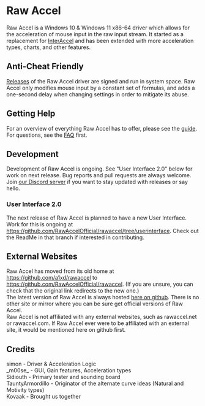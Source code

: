 # Raw Accel

Raw Accel is a Windows 10 & Windows 11 x86-64 driver which allows for the acceleration of mouse input in the raw input stream. It started as a replacement for [InterAccel](https://github.com/KovaaK/InterAccel) and has been extended with more acceleration types, charts, and other features.

## Anti-Cheat Friendly

[Releases](https://github.com/a1xd/rawaccel/releases/latest) of the Raw Accel driver are signed and run in system space. Raw Accel only modifies mouse input by a constant set of formulas, and adds a one-second delay when changing settings in order to mitigate its abuse.

## Getting Help

For an overview of everything Raw Accel has to offer, please see the [guide](doc/Guide.md). For questions, see the [FAQ](doc/FAQ.md) first.

## Development

Development of Raw Accel is ongoing. See "User Interface 2.0" below for work on next release. Bug reports and pull requests are always welcome.  Join [our Discord server](https://discord.gg/7pQh8zH) if you want to stay updated with releases or say hello.

### User Interface 2.0
The next release of Raw Accel is planned to have a new User Interface. Work for this is ongoing at https://github.com/RawAccelOfficial/rawaccel/tree/userinterface. Check out the ReadMe in that branch if interested in contributing.

## External Websites
Raw Accel has moved from its old home at https://github.com/a1xd/rawaccel to https://github.com/RawAccelOfficial/rawaccel. (If you are unsure, you can check that the original link redirects to the new one.)  
The latest version of Raw Accel is always hosted [here on github](https://github.com/RawAccelOfficial/rawaccel). There is no other site or mirror where you can be sure get official versions of Raw Accel.   
Raw Accel is not affiliated with any external websites, such as rawaccel.net or rawaccel.com. If Raw Accel ever were to be affiliated with an external site, it would be mentioned here on github first.

## Credits
simon - Driver & Acceleration Logic  
\_m00se\_ - GUI, Gain features, Acceleration types  
Sidiouth  - Primary tester and sounding board  
TauntyArmordillo - Originator of the alternate curve ideas (Natural and Motivity types)  
Kovaak - Brought us together
